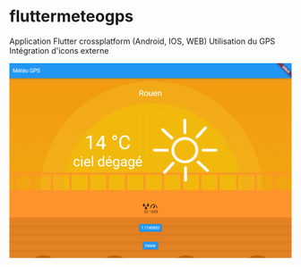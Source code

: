 # fluttermeteogps
Application Flutter crossplatform (Android, IOS, WEB)
Utilisation du GPS
Intégration d'icons externe

![sreen](./assets/img/screen01.png)